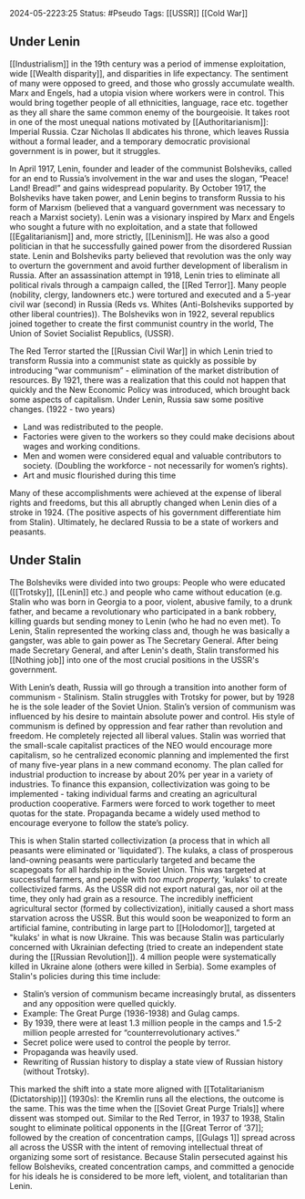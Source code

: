 2024-05-2223:25
Status: #Pseudo 
Tags: [[USSR]] [[Cold War]]
## Under Lenin 
[[Industrialism]] in the 19th century was a period of immense exploitation, wide [[Wealth disparity]], and disparities in life expectancy. The sentiment of many were opposed to greed, and those who grossly accumulate wealth. Marx and Engels, had a utopia vision where workers were in control. This would bring together people of all ethnicities, language, race etc. together as they all share the same common enemy of the bourgeoisie. It takes root in one of the most unequal nations motivated by [[Authoritarianism]]: Imperial Russia. Czar Nicholas II abdicates his throne, which leaves Russia without a formal leader, and a temporary democratic provisional government is in power, but it struggles.

In April 1917, Lenin, founder and leader of the communist Bolsheviks, called for an end to Russia’s involvement in the war and uses the slogan, “Peace! Land! Bread!” and gains widespread popularity. By October 1917, the Bolsheviks have taken power, and Lenin begins to transform Russia to his form of Marxism (believed that a vanguard government was necessary to reach a Marxist society). Lenin was a visionary inspired by Marx and Engels who sought a future with no exploitation, and a state that followed [[Egalitarianism]] and, more strictly, [[Leninism]]. He was also a good politician in that he successfully gained power from the disordered Russian state. Lenin and Bolsheviks party believed that revolution was the only way to overturn the government and avoid further development of liberalism in Russia. After an assassination attempt in 1918, Lenin tries to eliminate all political rivals through a campaign called, the [[Red Terror]]. Many people (nobility, clergy, landowners etc.) were tortured and executed and a 5-year civil war (second) in Russia (Reds vs. Whites (Anti-Bolsheviks supported by other liberal countries)). The Bolsheviks won in 1922, several republics joined together to create the first communist country in the world, The Union of Soviet Socialist Republics, (USSR).

The Red Terror started the [[Russian Civil War]] in which Lenin tried to transform Russia into a communist state as quickly as possible by introducing “war communism” - elimination of the market distribution of resources. By 1921, there was a realization that this could not happen that quickly and the New Economic Policy was introduced, which brought back some aspects of capitalism. Under Lenin, Russia saw some positive changes. (1922 - two years)
- Land was redistributed to the people.
- Factories were given to the workers so they could make decisions about wages and working conditions.
- Men and women were considered equal and valuable contributors to society. (Doubling the workforce - not necessarily for women’s rights).
- Art and music flourished during this time

Many of these accomplishments were achieved at the expense of liberal rights and freedoms, but this all abruptly changed when Lenin dies of a stroke in 1924. (The positive aspects of his government differentiate him from Stalin). Ultimately, he declared Russia to be a state of workers and peasants.

## Under Stalin
The Bolsheviks were divided into two groups: People who were educated ([[Trotsky]], [[Lenin]] etc.) and people who came without education (e.g. Stalin who was born in Georgia to a poor, violent, abusive family, to a drunk father, and became a revolutionary who participated in a bank robbery, killing guards but sending money to Lenin (who he had no even met). To Lenin, Stalin represented the working class and, though he was basically a gangster, was able to gain power as The Secretary General. After being made Secretary General, and after Lenin's death, Stalin transformed his [[Nothing job]] into one of the most crucial positions in the USSR's government. 

With Lenin’s death, Russia will go through a transition into another form of communism - Stalinism. Stalin struggles with Trotsky for power, but by 1928 he is the sole leader of the Soviet Union. Stalin’s version of communism was influenced by his desire to maintain absolute power and control. His style of communism is defined by oppression and fear rather than revolution and freedom. He completely rejected all liberal values. Stalin was worried that the small-scale capitalist practices of the NEO would encourage more capitalism, so he centralized economic planning and implemented the first of many five-year plans in a new command economy. The plan called for industrial production to increase by about 20% per year in a variety of industries. To finance this expansion, collectivization was going to be implemented - taking individual farms and creating an agricultural production cooperative. Farmers were forced to work together to meet quotas for the state. Propaganda became a widely used method to encourage everyone to follow the state’s policy.


This is when Stalin started collectivization (a process that in which all peasants were eliminated or 'liquidated'). The kulaks, a class of prosperous land-owning peasants were particularly targeted and became the scapegoats for all hardship in the Soviet Union. This was targeted at successful farmers, and people with *too much property,* 'kulaks' to create collectivized farms. As the USSR did not export natural gas, nor oil at the time, they only had grain as a resource. The incredibly inefficient agricultural sector (formed by collectivization), initially caused a short mass starvation across the USSR. But this would soon be weaponized to form an artificial famine, contributing in large part to [[Holodomor]], targeted at "kulaks' in what is now Ukraine. This was because Stalin was particularly concerned with Ukrainian defecting (tried to create an independent state during the [[Russian Revolution]]). 4 million people were systematically killed in Ukraine alone (others were killed in Serbia). Some examples of Stalin's policies during this time include: 
- Stalin’s version of communism became increasingly brutal, as dissenters and any opposition were quelled quickly.
- Example: The Great Purge (1936-1938) and Gulag camps.
- By 1939, there were at least 1.3 million people in the camps and 1.5-2 million people arrested for “counterrevolutionary actives.”
- Secret police were used to control the people by terror.
- Propaganda was heavily used.
- Rewriting of Russian history to display a state view of Russian history (without Trotsky).

This marked the shift into a state more aligned with [[Totalitarianism (Dictatorship)]] (1930s): the Kremlin runs all the elections, the outcome is the same. This was the time when the [[Soviet Great Purge Trials]] where dissent was stomped out. Similar to the Red Terror, in 1937 to 1938, Stalin sought to eliminate political opponents in the [[Great Terror of ‘37]]; followed by the creation of concentration camps, [[Gulags 1]] spread across all across the USSR with the intent of removing intellectual threat of organizing some sort of resistance. Because Stalin persecuted against his fellow Bolsheviks, created concentration camps, and committed a genocide for his ideals he is considered to be more left, violent, and totalitarian than Lenin. 
